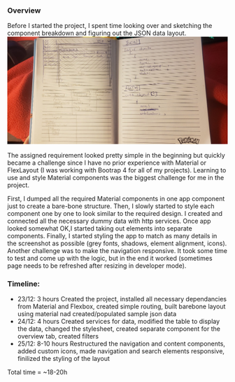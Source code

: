 ### Overview
Before I started the project, I spent time looking over and sketching the component breakdown and figuring out the JSON data layout.
![Tux, the Linux mascot](https://raw.githubusercontent.com/ToaIgnika/ng-project-test/master/src/assets/img/sketch.jpg)

The assigned requirement looked pretty simple in the beginning but quickly became a challenge since I have no prior experience with Material or FlexLayout (I was working with Bootrap 4 for all of my projects). Learning to use and style Material components was the biggest challenge for me in the project. 

First, I dumped all the required Material components in one app component just to create a bare-bone structure. Then, I slowly started to style each component one by one to look similar to the required design. I created and connected all the necessary dummy data with http services. Once app looked somewhat OK,I started taking out elements into separate components. Finally, I started styling the app to match as many details in the screenshot as possible (grey fonts, shadows, element alignment, icons). Another challenge was to make the navigation responsive. It took some time to test and come up with the logic, but in the end it worked (sometimes page needs to be refreshed after resizing in developer mode).


### Timeline: 

- 23/12: 3 hours
Created the project, installed all necessary dependancies from Material and Flexbox, created simple routing, built barebone layout using material nad created/populated sample json data
- 24/12: 4 hours
Created services for data, modified the table to display the data, changed the stylesheet, created separate component for the overview tab, created filters
- 25/12: 8-10 hours 
Restructured the navigation and content components, added custom icons, made navigation and search elements responsive, finilized the styling of the layout

Total time = ~18-20h
